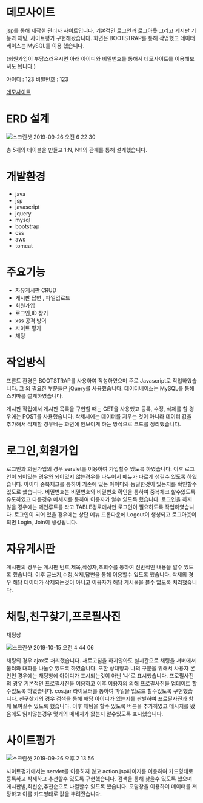 # 데모사이트
jsp를 통해 제작한 관리자 사이트입니다. 기본적인 로그인과 로그아웃 그리고 게시판 기능과 채팅, 사이트평가 구현해놨습니다. 화면은 BOOTSTRAP를 통해 작업했고 데이터베이스는 MySQL를 이용 했습니다.

(회원가입이 부담스러우시면 아래 아이디와 비밀번호를 통해서 데모사이트를 이용해보셔도 됩니다.)

아이디 : 123
비밀번호 : 123

[데모사이트](http://15.164.228.99:8080/UserChat/index.jsp)


# ERD 설계
![스크린샷 2019-09-26 오전 6 22 30](https://user-images.githubusercontent.com/37436822/65640902-5f137300-e026-11e9-8bf3-232c473636bc.png)

총 5개의 테이블을 만들고 1:N, N:1의 관계를 통해 설계했습니다.
# 개발환경
* java
* jsp
* javascript
* jquery
* mysql
* bootstrap
* css
* aws
* tomcat
# 주요기능
* 자유게시판 CRUD
* 게시판 답변 , 파일업로드
* 회원가입
* 로그인,ID 찾기
* xss 공격 방어
* 사이트 평가
* 채팅
# 작업방식
프론트 환경은 BOOTSTRAP를 사용하여 작성하였으며 주로 Javascript로 작업하였습니다. 그 외 필요한 부분들은 jQuery를 사용했습니다. 데이터베이스는 MySQL를 통해 스키마를 설계하였습니다.

게시판 작업에서 게시판 목록을 구현할 때는 GET을 사용했고 등록, 수정, 삭제를 할 경우에는 POST를 사용했습니다. 삭제시에는 데이터를 지우는 것이 아니라 데이터 값을 추가해서 삭제할 경우네는 화면에 안보이게 하는 방식으로 코드를 정리했습니다.
# 로그인,회원가입
로그인과 회원가입의 경우 servlet를 이용하여 가입할수 있도록 하였습니다. 이후 로그인이 되어있는 경우와 되어있지 않는경우를 나누어서 메뉴가 다르게 생길수 있도록 하였습니다. 아이디 중복체크를 통하여 기존에 있는 아이디와 동일한것이 있는지를 확인할수 있도로 했습니다.
비밀번호는 비밀번호와 비밀번호 확인을 통하여 중복체크 할수있도록 유도하였고 다를경우 메세지를 통하여 이용자가 알수 있도록 했습니다.
로그인을 하지 않을 경우에는 메인루트를 타고 TABLE경로에서만 로그인이 필요하도록 작업하였습니다. 로그인이 되어 있을 경우에는 상단 메뉴 드롭다운에 Logout이 생성되고 로그아웃이 되면 Login, Join이 생성됩니다.
# 자유게시판
게시판의 경우는 게시판 번호,제목,작성자,조회수를 통하여 전반적인 내용을 알수 있도록 했습니다.
이후 글쓰기,수정,삭제,답변을 통해 이용할수 있도록 했습니다.
삭제의 경우 해당 데이터가 삭제되는것이 아니고 이용자가 해당 게시물을 볼수 없도록 처리했습니다.
# 채팅,친구찾기,프로필사진
채팅창

![스크린샷 2019-10-15 오전 4 44 06](https://user-images.githubusercontent.com/37436822/66778563-02112b80-ef07-11e9-916d-cc8b7687f67b.png)

채팅의 경우 ajax로 처리했습니다. 새로고침을 하지않아도 실시간으로 채팅을 서버에서 불러와 대화를 나눌수 있도록 하였습니다.
또한 상대방과 나의 구분을 위해서 사용자 본인인 경우에는 채팅창에 아이디가 표시되는것이 아닌 '나'로 표시했습니다.
프로필사진의 경우 기본적인 프로필사진을 이용하고 이후 이용자의 의해 프로필사진을 업데이트 할수있도록 하였습니다.
cos.jar 라이브러를 통하여 파일을 업로드 할수있도록 구현했습니다.
친구찾기의 경우 검색을 통해 해당 아이디가 있는지를 판별하여 프로필사진과 함께 보여질수 있도록 했습니다.
이후 채팅을 할수 있도록 버튼을 추가하였고 메시지를 왔음에도 읽지않는경우 몇개의 메세지가 왔는지 알수있도록 표시했습니다.
# 사이트평가
![스크린샷 2019-09-26 오후 2 13 56](https://user-images.githubusercontent.com/37436822/65659844-edf4af80-e067-11e9-8968-056984fa77ec.png)

사이트평가에서는 servlet를 이용하지 않고 action.jsp페이지를 이용하여 카드형태로 등록하고 삭제하고 추천할수 있도록 구현했습니다.
검색을 통해 찾을수 있도록 했으며 게시판별,최신순,추천순으로 나열할수 있도록 했습니다.
모달창을 이용하여 데이터를 저장하고 이를 카드형태로 값을 뿌려줬습니다.

